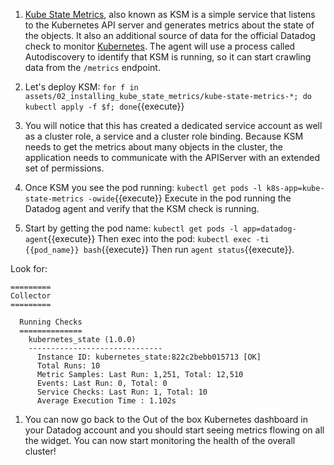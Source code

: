 1. [Kube State Metrics](https://github.com/kubernetes/kube-state-metrics/blob/master/README.md), also known as KSM is a simple service that listens to the Kubernetes API server and generates metrics about the state of the objects. 
It also an additional source of data for the official Datadog check to monitor [Kubernetes](https://docs.datadoghq.com/integrations/kubernetes/#setup-kubernetes-state). 
The agent will use a process called Autodiscovery to identify that KSM is running, so it can start crawling data from the `/metrics` endpoint.

1. Let's deploy KSM: 
`for f in assets/02_installing_kube_state_metrics/kube-state-metrics-*; do kubectl apply -f $f; done`{{execute}}

1. You will notice that this has created a dedicated service account as well as a cluster role, a service and a cluster role binding. 
Because KSM needs to get the metrics about many objects in the cluster, the application needs to communicate with the APIServer with an extended set of permissions.

1. Once KSM you see the pod running: 
`kubectl get pods -l k8s-app=kube-state-metrics -owide`{{execute}}
Execute in the pod running the Datadog agent and verify that the KSM check is running.

1. Start by getting the pod name:
`kubectl get pods -l app=datadog-agent`{{execute}} 
Then exec into the pod:
`kubectl exec -ti {{pod_name}} bash`{{execute}}
Then run `agent status`{{execute}}.

Look for:
```
=========
Collector
=========

  Running Checks
  ==============
    kubernetes_state (1.0.0)
    ------------------------------
      Instance ID: kubernetes_state:822c2bebb015713 [OK]
      Total Runs: 10
      Metric Samples: Last Run: 1,251, Total: 12,510
      Events: Last Run: 0, Total: 0
      Service Checks: Last Run: 1, Total: 10
      Average Execution Time : 1.102s  
```

1. You can now go back to the Out of the box Kubernetes dashboard in your Datadog account and you should start seeing metrics flowing on all the widget. You can now start monitoring the health of the overall cluster!


